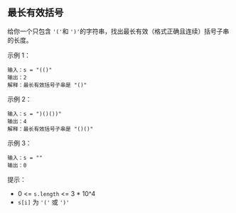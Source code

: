 ## 最长有效括号

给你一个只包含 `'('`和 `')'`的字符串，找出最长有效（格式正确且连续）括号子串的长度。

示例 1：
```
输入：s = "(()"
输出：2
解释：最长有效括号子串是 "()"
```
示例 2：
```
输入：s = ")()())"
输出：4
解释：最长有效括号子串是 "()()"
```
示例 3：
```
输入：s = ""
输出：0
```


提示：

* 0 <= `s.length` <= 3 * 10^4
* `s[i]` 为 `'('` 或 `')'`